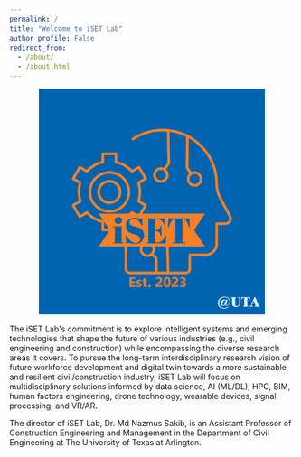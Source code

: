 ```yaml
---
permalink: /
title: "Welcome to iSET Lab"
author_profile: False
redirect_from: 
  - /about/
  - /about.html
---
```



<div style="text-align: center;">
  <img src="images/iSET-1_est2023_@UTA.png" alt="iSET Lab Logo" width="400" height="auto">
</div>



The iSET Lab's commitment is to explore intelligent systems and emerging technologies that shape the future of various industries (e.g., civil engineering and construction) while encompassing the diverse research areas it covers. To pursue the long-term interdisciplinary research vision of future workforce development and digital twin towards a more sustainable and resilient civil/construction industry, iSET Lab will focus on multidisciplinary solutions informed by data science, AI (ML/DL), HPC, BIM, human factors engineering, drone technology, wearable devices, signal processing, and VR/AR.

The director of iSET Lab, Dr. Md Nazmus Sakib, is an Assistant Professor of Construction Engineering and Management in the Department of Civil Engineering at The University of Texas at Arlington.


